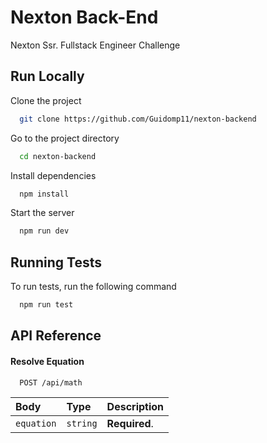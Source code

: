 # Nexton Back-End

Nexton Ssr. Fullstack Engineer Challenge



## Run Locally

Clone the project

```bash
  git clone https://github.com/Guidomp11/nexton-backend
```

Go to the project directory

```bash
  cd nexton-backend
```

Install dependencies

```bash
  npm install
```

Start the server

```bash
  npm run dev
```

## Running Tests

To run tests, run the following command

```bash
  npm run test
```



## API Reference

#### Resolve Equation

```http
  POST /api/math
```

| Body | Type     | Description                |
| :-------- | :------- | :------------------------- |
| `equation` | `string` | **Required**.  |